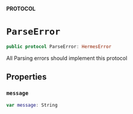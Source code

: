 **PROTOCOL**

# `ParseError`

```swift
public protocol ParseError: HermesError
```

All Parsing errors should implement this protocol

## Properties
### `message`

```swift
var message: String
```

